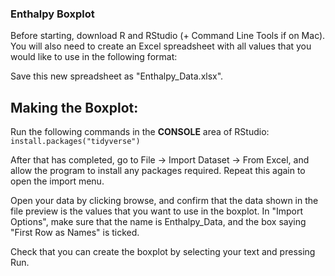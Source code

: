 ### Enthalpy Boxplot

Before starting, download R and RStudio (+ Command Line Tools if on Mac). You will also need to create an Excel spreadsheet with all values that you would like to use in the following format:

Save this new spreadsheet as "Enthalpy_Data.xlsx".

## Making the Boxplot:
Run the following commands in the **CONSOLE** area of RStudio:
``install.packages("tidyverse")``

After that has completed, go to File -> Import Dataset -> From Excel, and allow the program to install any packages required. Repeat this again to open the import menu.

Open your data by clicking browse, and confirm that the data shown in the file preview is the values that you want to use in the boxplot. In "Import Options", make sure that the name is Enthalpy_Data, and the box saying "First Row as Names" is ticked.

Check that you can create the boxplot by selecting your text and pressing Run.


